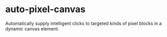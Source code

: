 # auto-pixel-canvas
Automatically supply intelligent clicks to targeted kinds of pixel blocks in a dynamic canvas element.
